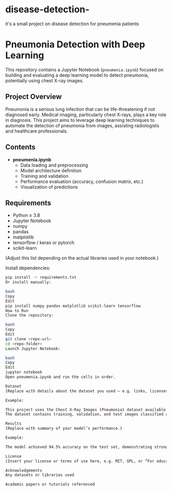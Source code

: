 # disease-detection-
it's a small project on disease detection for pneumenia patients
# Pneumonia Detection with Deep Learning

This repository contains a Jupyter Notebook (`pneumenia.ipynb`) focused on building and evaluating a deep learning model to detect pneumonia, potentially using chest X-ray images.

## Project Overview

Pneumonia is a serious lung infection that can be life-threatening if not diagnosed early. Medical imaging, particularly chest X-rays, plays a key role in diagnosis. This project aims to leverage deep learning techniques to automate the detection of pneumonia from images, assisting radiologists and healthcare professionals.

## Contents

- **pneumenia.ipynb**  
  - Data loading and preprocessing
  - Model architecture definition
  - Training and validation
  - Performance evaluation (accuracy, confusion matrix, etc.)
  - Visualization of predictions

## Requirements

- Python ≥ 3.8
- Jupyter Notebook
- numpy
- pandas
- matplotlib
- tensorflow / keras or pytorch
- scikit-learn

(Adjust this list depending on the actual libraries used in your notebook.)

Install dependencies:

```bash
pip install -r requirements.txt
Or install manually:

bash
Copy
Edit
pip install numpy pandas matplotlib scikit-learn tensorflow
How to Run
Clone the repository:

bash
Copy
Edit
git clone <repo-url>
cd <repo-folder>
Launch Jupyter Notebook:

bash
Copy
Edit
jupyter notebook
Open pneumenia.ipynb and run the cells in order.

Dataset
(Replace with details about the dataset you used — e.g. links, licenses, sizes)

Example:

This project uses the Chest X-Ray Images (Pneumonia) dataset available on Kaggle.
The dataset contains training, validation, and test images classified as normal or pneumonia.

Results
(Replace with summary of your model’s performance.)

Example:

The model achieved 94.5% accuracy on the test set, demonstrating strong potential for aiding pneumonia diagnosis from X-ray images.

License
(Insert your license or terms of use here, e.g. MIT, GPL, or “For educational purposes only.”)

Acknowledgements
Any datasets or libraries used

Academic papers or tutorials referenced
